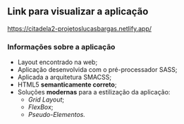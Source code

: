 ## Link para visualizar a aplicação
<https://citadela2-projetoslucasbargas.netlify.app/>

### Informações sobre a aplicação
* Layout encontrado na web; 
* Aplicação desenvolvida com o pré-processador SASS;
* Aplicada a arquitetura SMACSS;
* HTML5 **semanticamente correto**;
* Soluções **modernas** para a estilização da aplicação: 
    * *Grid Layout*;
    * *FlexBox*;
    * *Pseudo-Elementos.*